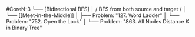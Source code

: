 #CoreN-3
└── [Bidirectional BFS]
    │   / BFS from both source and target /
    │
    └── [[Meet-in-the-Middle]]
        │   ├── Problem: "127. Word Ladder"
        │   └── Problem: "752. Open the Lock"
        │   └── Problem: "863. All Nodes Distance K in Binary Tree"